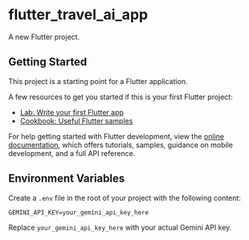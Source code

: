# flutter_travel_ai_app

A new Flutter project.

## Getting Started

This project is a starting point for a Flutter application.

A few resources to get you started if this is your first Flutter project:

- [Lab: Write your first Flutter app](https://docs.flutter.dev/get-started/codelab)
- [Cookbook: Useful Flutter samples](https://docs.flutter.dev/cookbook)

For help getting started with Flutter development, view the
[online documentation](https://docs.flutter.dev/), which offers tutorials,
samples, guidance on mobile development, and a full API reference.

## Environment Variables

Create a `.env` file in the root of your project with the following content:

```
GEMINI_API_KEY=your_gemini_api_key_here
```

Replace `your_gemini_api_key_here` with your actual Gemini API key.
